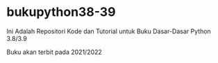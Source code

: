 # bukupython38-39
Ini Adalah Repositori Kode dan Tutorial untuk Buku Dasar-Dasar Python 3.8/3.9

Buku akan terbit pada 2021/2022


